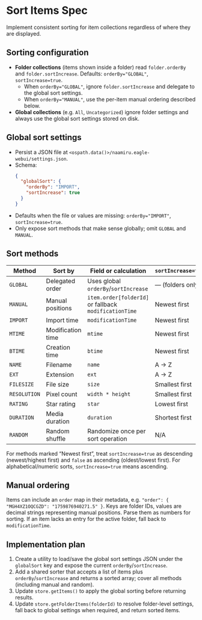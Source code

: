 # Sort Items Spec

Implement consistent sorting for item collections regardless of where they are displayed.

## Sorting configuration

- **Folder collections** (items shown inside a folder) read `folder.orderBy` and `folder.sortIncrease`. Defaults: `orderBy="GLOBAL"`, `sortIncrease=true`.
  - When `orderBy="GLOBAL"`, ignore `folder.sortIncrease` and delegate to the global sort settings.
  - When `orderBy="MANUAL"`, use the per-item manual ordering described below.
- **Global collections** (e.g. `All`, `Uncategorized`) ignore folder settings and always use the global sort settings stored on disk.

## Global sort settings

- Persist a JSON file at `<ospath.data()>/naamiru.eagle-webui/settings.json`.
- Schema:
  ```json
  {
    "globalSort": {
      "orderBy": "IMPORT",
      "sortIncrease": true
    }
  }
  ```
- Defaults when the file or values are missing: `orderBy="IMPORT"`, `sortIncrease=true`.
- Only expose sort methods that make sense globally; omit `GLOBAL` and `MANUAL`.

## Sort methods

| Method       | Sort by           | Field or calculation                    | `sortIncrease=true` |
| ------------ | ----------------- | --------------------------------------- | ------------------- |
| `GLOBAL`     | Delegated order   | Uses global `orderBy`/`sortIncrease`    | — (folders only)    |
| `MANUAL`     | Manual positions  | `item.order[folderId]` or fallback `modificationTime` | Newest first       |
| `IMPORT`     | Import time       | `modificationTime`                      | Newest first        |
| `MTIME`      | Modification time | `mtime`                                 | Newest first        |
| `BTIME`      | Creation time     | `btime`                                 | Newest first        |
| `NAME`       | Filename          | `name`                                  | A → Z               |
| `EXT`        | Extension         | `ext`                                   | A → Z               |
| `FILESIZE`   | File size         | `size`                                  | Smallest first      |
| `RESOLUTION` | Pixel count       | `width * height`                        | Smallest first      |
| `RATING`     | Star rating       | `star`                                  | Lowest first        |
| `DURATION`   | Media duration    | `duration`                              | Shortest first      |
| `RANDOM`     | Random shuffle    | Randomize once per sort operation       | N/A                 |

For methods marked “Newest first”, treat `sortIncrease=true` as descending (newest/highest first) and `false` as ascending (oldest/lowest first). For alphabetical/numeric sorts, `sortIncrease=true` means ascending.

## Manual ordering

Items can include an `order` map in their metadata, e.g. `"order": { "MGH4XZ1OQCGZD": "1759876940271.5" }`. Keys are folder IDs, values are decimal strings representing manual positions. Parse them as numbers for sorting. If an item lacks an entry for the active folder, fall back to `modificationTime`.

## Implementation plan

1. Create a utility to load/save the global sort settings JSON under the `globalSort` key and expose the current `orderBy`/`sortIncrease`.
2. Add a shared sorter that accepts a list of items plus `orderBy`/`sortIncrease` and returns a sorted array; cover all methods (including manual and random).
3. Update `store.getItems()` to apply the global sorting before returning results.
4. Update `store.getFolderItems(folderId)` to resolve folder-level settings, fall back to global settings when required, and return sorted items.
